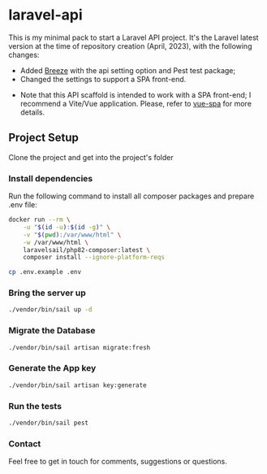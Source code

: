 # laravel-api

This is my minimal pack to start a Laravel API project.
It's the Laravel latest version at the time of repository creation (April, 2023), with the following changes:
- Added [Breeze](https://laravel.com/docs/10.x/starter-kits) with the api setting option and Pest test package;
- Changed the settings to support a SPA front-end.

* Note that this API scaffold is intended to work with a SPA front-end; I recommend a Vite/Vue application.
Please, refer to [vue-spa](https://github.com/regesmendes/vue-spa) for more details.

## Project Setup

Clone the project and get into the project's folder

### Install dependencies

Run the following command to install all composer packages and prepare .env file:

```sh
docker run --rm \
    -u "$(id -u):$(id -g)" \
    -v "$(pwd):/var/www/html" \
    -w /var/www/html \
    laravelsail/php82-composer:latest \
    composer install --ignore-platform-reqs
```

```sh
cp .env.example .env
```

### Bring the server up

```sh
./vendor/bin/sail up -d
```

### Migrate the Database

```sh
./vendor/bin/sail artisan migrate:fresh
```

### Generate the App key

```sh
./vendor/bin/sail artisan key:generate
```

### Run the tests

```sh
./vendor/bin/sail pest
```

### Contact
Feel free to get in touch for comments, suggestions or questions.
